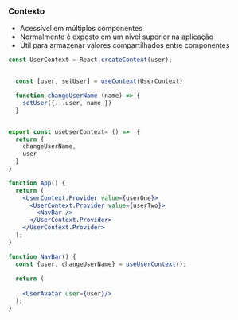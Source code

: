 ### Contexto
- Acessível em múltiplos componentes
- Normalmente é exposto em um nível superior na aplicação
- Útil para armazenar valores compartilhados entre componentes

```jsx
const UserContext = React.createContext(user);


  const [user, setUser] = useContext(UserContext)

  function changeUserName (name) => {
    setUser({...user, name })
  }


export const useUserContext= () =>  {
  return {
    changeUserName,
    user
  }
}

function App() {
  return (
    <UserContext.Provider value={userOne}>
      <UserContext.Provider value={userTwo}>
        <NavBar />
      </UserContext.Provider>
    </UserContext.Provider>
  );
}

function NavBar() {
  const {user, changeUserName} = useUserContext();
  
  return (
    
    <UserAvatar user={user}/>
  );
}
```